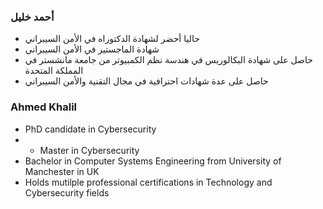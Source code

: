 ### أحمد خليل
* حاليا أحضر لشهادة الدكتوراه في الأمن السيبراني
* شهادة الماجستير في الأمن السيبراني
* حاصل على شهادة البكالوريس في هندسة نظم الكمبيوتر من جامعة مانشستر في المملكة المتحدة
*  حاصل على عدة شهادات احترافية في مجال التقنية والأمن السيبراني

### Ahmed Khalil
* PhD candidate in Cybersecurity
* * Master in Cybersecurity
* Bachelor in Computer Systems Engineering from University of Manchester in UK
* Holds mutilple professional certifications in Technology and Cybersecurity fields

